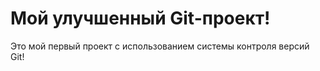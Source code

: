  # Мой улучшенный Git-проект!

   Это мой первый проект с использованием системы контроля версий Git!
   ```
 
